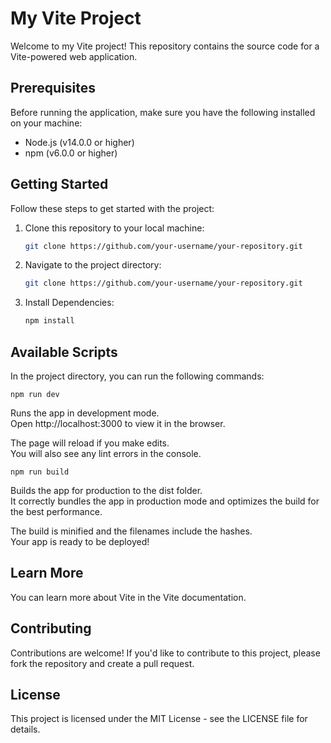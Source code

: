# My Vite Project

Welcome to my Vite project! This repository contains the source code for a Vite-powered web application.

## Prerequisites

Before running the application, make sure you have the following installed on your machine:

- Node.js (v14.0.0 or higher)
- npm (v6.0.0 or higher)

## Getting Started

Follow these steps to get started with the project:

1. Clone this repository to your local machine:

   ```bash
   git clone https://github.com/your-username/your-repository.git
   
2. Navigate to the project directory:

   ```bash
   git clone https://github.com/your-username/your-repository.git

3. Install Dependencies:

   ```bash
   npm install

## Available Scripts
In the project directory, you can run the following commands:

    npm run dev

Runs the app in development mode.<br>
Open http://localhost:3000 to view it in the browser.

The page will reload if you make edits. <br>
You will also see any lint errors in the console.

    npm run build
    
Builds the app for production to the dist folder. <br>
It correctly bundles the app in production mode and optimizes the build for the best performance.

The build is minified and the filenames include the hashes. <br>
Your app is ready to be deployed!

## Learn More
You can learn more about Vite in the Vite documentation.

## Contributing
Contributions are welcome! If you'd like to contribute to this project, please fork the repository and create a pull request.

## License
This project is licensed under the MIT License - see the LICENSE file for details.








